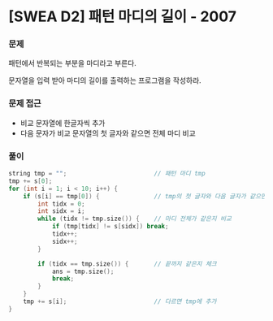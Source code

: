# [SWEA D2] 패턴 마디의 길이 - 2007

### 문제

패턴에서 반복되는 부분을 마디라고 부른다.

문자열을 입력 받아 마디의 길이를 출력하는 프로그램을 작성하라.

### 문제 접근

- 비교 문자열에 한글자씩 추가
- 다음 문자가 비교 문자열의 첫 글자와 같으면 전체 마디 비교

### 풀이

```cpp
string tmp = "";                        // 패턴 마디 tmp
tmp += s[0];
for (int i = 1; i < 10; i++) {
    if (s[i] == tmp[0]) {               // tmp의 첫 글자와 다음 글자가 같으면
        int tidx = 0;
        int sidx = i;
        while (tidx != tmp.size()) {    // 마디 전체가 같은지 비교
            if (tmp[tidx] != s[sidx]) break;
            tidx++;
            sidx++;
        }

        if (tidx == tmp.size()) {       // 끝까지 같은지 체크
            ans = tmp.size();
            break;
        }
    }
    tmp += s[i];                        // 다르면 tmp에 추가
}
```